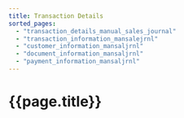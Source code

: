 ```yaml
---
title: Transaction Details
sorted_pages:
  - "transaction_details_manual_sales_journal"
  - "transaction_information_mansalejrnl"
  - "customer_information_mansaljrnl"
  - "document_information_mansaljrnl"
  - "payment_information_mansaljrnl"
---
```

# {{page.title}}
